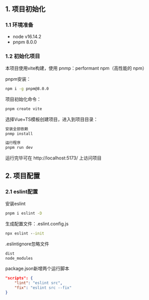 ## **1. 项目初始化**

### 1.1 环境准备

- node v16.14.2
- pnpm 8.0.0

### 1.2 初始化项目

本项目使用vite构建，使用 pnmp：performant npm（高性能的 npm）

pnpm安装：

```cmd
npm i -g pnpm@8.0.0
```

项目初始化命令：

```cmd
pnpm create vite
```

选择Vue+TS模板创建项目，进入到项目目录：

```cmd
安装全部依赖
pnmp install 

运行程序
pnpm run dev
```

运行完毕可在 http://localhost:5173/ 上访问项目



## 2. 项目配置

### 2.1 eslint配置

安装eslint

```cmd
pnpm i eslint -D
```

生成配置文件：.eslint.config.js

```cmd
npx eslint --init
```

.eslintignore忽略文件

```cmd
dist
node_modules
```

package.json新增两个运行脚本

```json
"scripts": {
    "lint": "eslint src",
    "fix": "eslint src --fix"
}
```

